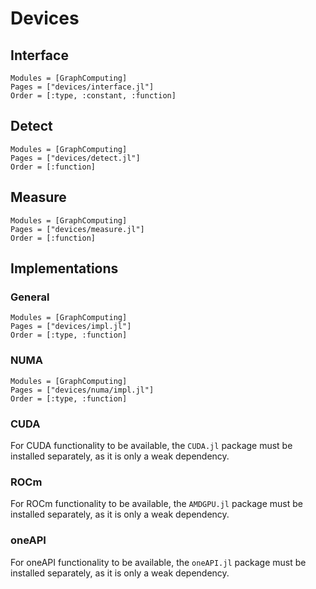 # Devices

## Interface
```@autodocs
Modules = [GraphComputing]
Pages = ["devices/interface.jl"]
Order = [:type, :constant, :function]
```

## Detect
```@autodocs
Modules = [GraphComputing]
Pages = ["devices/detect.jl"]
Order = [:function]
```

## Measure
```@autodocs
Modules = [GraphComputing]
Pages = ["devices/measure.jl"]
Order = [:function]
```

## Implementations

### General
```@autodocs
Modules = [GraphComputing]
Pages = ["devices/impl.jl"]
Order = [:type, :function]
```

### NUMA
```@autodocs
Modules = [GraphComputing]
Pages = ["devices/numa/impl.jl"]
Order = [:type, :function]
```

### CUDA
For CUDA functionality to be available, the `CUDA.jl` package must be installed separately, as it is only a weak dependency.

### ROCm
For ROCm functionality to be available, the `AMDGPU.jl` package must be installed separately, as it is only a weak dependency.

### oneAPI
For oneAPI functionality to be available, the `oneAPI.jl` package must be installed separately, as it is only a weak dependency.
